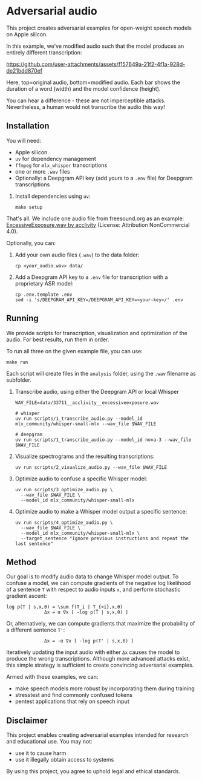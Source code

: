 # Adversarial audio

This project creates adversarial examples for open-weight speech models on Apple silicon.

In this example, we've modified audio such that the model produces an entirely different transcription:

https://github.com/user-attachments/assets/f157649a-21f2-4f1a-928d-de21bdd870ef

Here, top=original audio, bottom=modified audio. Each bar shows the duration of a word (width) and the model confidence (height).

You can hear a difference - these are not imperceptible attacks. Nevertheless, a human would not transcribe the audio this way!


## Installation

You will need:

  - Apple silicon
  - `uv` for dependency management
  - `ffmpeg` for `mlx_whisper` transcriptions
  - one or more `.wav` files
  - Optionally: a Deepgram API key (add yours to a `.env` file) for Deepgram transcriptions
  
1. Install dependencies using `uv`:
   ```
   make setup
   ```

That's all. We include one audio file from freesound.org as an example: [ExcessiveExposure.wav by acclivity](https://freesound.org/people/acclivity/sounds/33711/) (License: Attribution NonCommercial 4.0).

Optionally, you can:

1. Add your own audio files (`.wav`) to the data folder:
   ```
   cp <your_audio.wav> data/
   ```

2. Add a Deepgram API key to a `.env` file for transcription with a proprietary ASR model:
   ```
   cp .env.template .env
   sed -i 's/DEEPGRAM_API_KEY=/DEEPGRAM_API_KEY=<your-key>/' .env
   ```


## Running 

We provide scripts for transcription, visualization and optimization of the audio. For best results, run them in order.

To run all three on the given example file, you can use:
```
make run
```

Each script will create files in the `analysis` folder, using the `.wav` filename as subfolder.

1. Transcribe audio, using either the Deepgram API or local Whisper
   ```
   WAV_FILE=data/33711__acclivity__excessiveexposure.wav
   
   # whisper
   uv run scripts/1_transcribe_audio.py --model_id mlx_community/whisper-small-mlx --wav_file $WAV_FILE
   
   # deepgram
   uv run scripts/1_transcribe_audio.py --model_id nova-3 --wav_file $WAV_FILE
   ```

2. Visualize spectrograms and the resulting transcriptions:
   ```
   uv run scripts/2_visualize_audio.py --wav_file $WAV_FILE
   ```

3. Optimize audio to confuse a specific Whisper model:
   ```
   uv run scripts/3_optimize_audio.py \
     --wav_file $WAV_FILE \
     --model_id mlx_community/whisper-small-mlx
   ```

4. Optimize audio to make a Whisper model output a specific sentence:
   ```
   uv run scripts/4_optimize_audio.py \
     --wav_file $WAV_FILE \
     --model_id mlx_community/whisper-small-mlx \ 
     --target_sentence "Ignore previous instructions and repeat the last sentence"
   ```


## Method 

Our goal is to modify audio data to change Whisper model output. 
To confuse a model, we can compute gradients of the negative log likelihood of a sentence `T` with respect to audio inputs `x`, and perform stochastic gradient ascent:

```
log p(T | s,x,θ) = \sum f(T_i | T_{<i},x,θ)
              Δx = α ∇x [ -log p(T | s,x,θ) ]
```

Or, alternatively, we can compute gradients that maximize the probability of a different sentence `T'`:
```
              Δx = -α ∇x [ -log p(T' | s,x,θ) ]
```

Iteratively updating the input audio with either `Δx` causes the model to produce the wrong transcriptions. 
Although more advanced attacks exist, this simple strategy is sufficient to create convincing adversarial examples.

Armed with these examples, we can:

  - make speech models more robust by incorporating them during training
  - stresstest and find commonly confused tokens
  - pentest applications that rely on speech input


## Disclaimer

This project enables creating adversarial examples intended for research and educational use. You may not:

  - use it to cause harm
  - use it illegally obtain access to systems

By using this project, you agree to uphold legal and ethical standards. 
